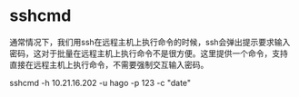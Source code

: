 # sshcmd

通常情况下，我们用ssh在远程主机上执行命令的时候，ssh会弹出提示要求输入密码，这对于批量在远程主机上执行命令不是很方便。这里提供一个命令，支持
直接在远程主机上执行命令，不需要强制交互输入密码。

sshcmd -h 10.21.16.202 -u hago -p 123 -c "date"
